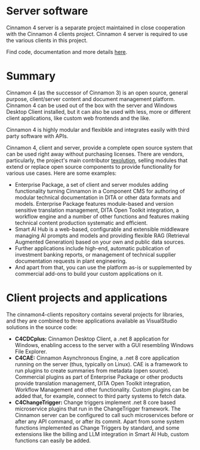 # Server software
Cinnamon 4 server is a separate project maintained in close cooperation with the Cinnamon 4 clients project. Cinnamon 4 server is required to use the various clients in this project.

Find code, documentation and more details [here](https://github.com/dewarim/cinnamon4).

# Summary
Cinnamon 4 (as the successor of Cinnamon 3) is an open source, general purpose, client/server content and document management platform. Cinnamon 4 can be used out of the box with the server and 
Windows Desktop Client installed, but it can also be used with less, more or different client applications, like custom web frontends and the like.

Cinnamon 4 is highly modular and flexibkle and integrates easily with third party software with APIs.

Cinnamon 4, client and server, provide a complete open source system that can be used right away without purchasing licenses. There are vendors, particularly, the project's main contributor 
[texolution](https://texolution.eu), selling modules that extend or replace open source components to provide functionality for various use cases. Here are some examples:
* Enterprise Package, a set of client and server modules adding functionality turning Cinnamon in a Component CMS for authoring of modular technical documentation in DITA or other data formats and models.
Enterprise Package features module-based and version sensitive translation management, DITA Open Toolkit integration, a workflow engine and a number of other functions and features making technical content production systematic and efficient.
* Smart AI Hub is a web-based, configurable and extensible middleware managing AI prompts and models and providing flexible RAG (Retrieval Augmented Generation) based on your own and public data sources.
* Further applications include high-end, automatic publication of investment banking reports, or management of technical supplier documentation requests in plant engineering.
* And apart from that, you can use the platform as-is or supplemented by commercial add-ons to build your custom applications on it.

# Client projects and applications
The cinnamon4-clients repository contains several projects for libraries, and they are combined to three applications available as VisualStudio solutions in the source code:
* **C4CDCplus:** Cinnamon Desktop Client, a .net 8 application for Windows, enabling access to the server with a GUI resembling Windows File Explorer.
* **C4CAE:** Cinnamon Asynchronous Engine, a .net 8 core application running on the server (thus, typically on Linux). CAE is a framework to run plugins to create summaries from metadata (open source). Commercial plugins as part of Enterprise Package or other products provide translation management, DITA Open Toolkit integration, Workflow Management and other functionality. Custom plugins can be added that, for example, connect to third party systems to fetch data.
* **C4ChangeTrigger:** Change triggers implement .net 8 core based microservice plugins that run in the ChangeTrigger framework. The Cinnamon server can be configured to call such microservices before or after any API command, or after its commit. Apart from some system functions implemented as Change Triggers by standard, and some extensions like the billing and LLM integration in Smart AI Hub, custom functions can easily be added.
